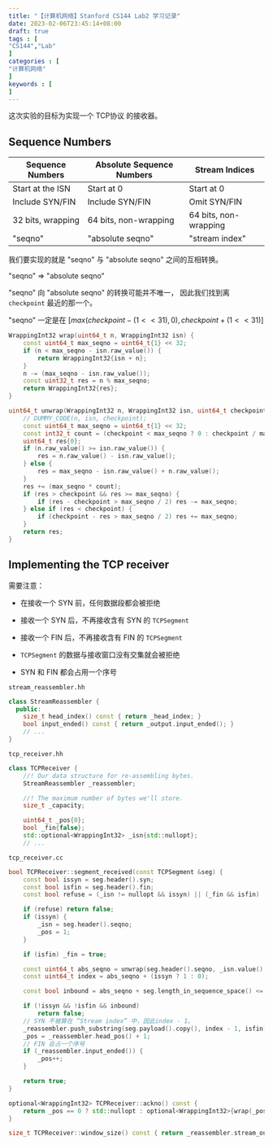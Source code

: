 ```yaml
---
title: "【计算机网络】Stanford CS144 Lab2 学习记录"
date: 2023-02-06T23:45:14+08:00
draft: true
tags : [ 
"CS144","Lab"                                   
]
categories : [
"计算机网络"
]
keywords : [                                
]
---
```

这次实验的目标为实现一个 TCP协议 的接收器。

## Sequence Numbers

| Sequence Numbers  | Absolute Sequence Numbers | Stream Indices        |
| ----------------- | ------------------------- | --------------------- |
| Start at the ISN  | Start at 0                | Start at 0            |
| Include SYN/FIN   | Include SYN/FIN           | Omit SYN/FIN          |
| 32 bits, wrapping | 64 bits, non-wrapping     | 64 bits, non-wrapping |
| "seqno"           | "absolute seqno"          | "stream index"        |

我们要实现的就是 "seqno" 与 "absolute seqno" 之间的互相转换。

"seqno" => "absolute seqno" 

"seqno" 向 "absolute seqno" 的转换可能并不唯一， 因此我们找到离 `checkpoint` 最近的那一个。

"seqno" 一定是在 $[max(checkpoint - (1 << 31), 0), checkpoint + (1 <<31)]$

```cpp
WrappingInt32 wrap(uint64_t n, WrappingInt32 isn) {
    const uint64_t max_seqno = uint64_t{1} << 32;
    if (n < max_seqno - isn.raw_value()) {
        return WrappingInt32{isn + n};
    }
    n -= (max_seqno - isn.raw_value());
    const uint32_t res = n % max_seqno;
    return WrappingInt32{res};
}

uint64_t unwrap(WrappingInt32 n, WrappingInt32 isn, uint64_t checkpoint) {
    // DUMMY_CODE(n, isn, checkpoint);
    const uint64_t max_seqno = uint64_t{1} << 32;
    const int32_t count = (checkpoint < max_seqno ? 0 : checkpoint / max_seqno);
    uint64_t res{0};
    if (n.raw_value() >= isn.raw_value()) {
        res = n.raw_value() - isn.raw_value();
    } else {
        res = max_seqno - isn.raw_value() + n.raw_value();
    }
    res += (max_seqno * count);
    if (res > checkpoint && res >= max_seqno) {
        if (res - checkpoint > max_seqno / 2) res -= max_seqno;
    } else if (res < checkpoint) {
        if (checkpoint - res > max_seqno / 2) res += max_seqno;
    }
    return res;
}
```

## Implementing the TCP receiver

需要注意：

- 在接收一个 SYN 前，任何数据段都会被拒绝

- 接收一个 SYN 后，不再接收含有 SYN 的 `TCPSegment`

- 接收一个 FIN 后，不再接收含有 FIN 的 `TCPSegment`

- `TCPSegment` 的数据与接收窗口没有交集就会被拒绝

- SYN 和 FIN 都会占用一个序号

`stream_reassembler.hh`

```cpp
class StreamReassembler {
  public:
    size_t head_index() const { return _head_index; }
    bool input_ended() const { return _output.input_ended(); }
    // ...
}
```

`tcp_receiver.hh`

```cpp
class TCPReceiver {
    //! Our data structure for re-assembling bytes.
    StreamReassembler _reassembler;

    //! The maximum number of bytes we'll store.
    size_t _capacity;

    uint64_t _pos{0};
    bool _fin{false};
    std::optional<WrappingInt32> _isn{std::nullopt};
    // ...
```

`tcp_receiver.cc`

```cpp
bool TCPReceiver::segment_received(const TCPSegment &seg) {
    const bool issyn = seg.header().syn;
    const bool isfin = seg.header().fin;
    const bool refuse = (_isn != nullopt && issyn) || (_fin && isfin) || (_isn == nullopt && !issyn);

    if (refuse) return false;
    if (issyn) {
        _isn = seg.header().seqno;
        _pos = 1;
    }

    if (isfin) _fin = true;

    const uint64_t abs_seqno = unwrap(seg.header().seqno, _isn.value(), _pos);
    const uint64_t index = abs_seqno + (issyn ? 1 : 0);

    const bool inbound = abs_seqno + seg.length_in_sequence_space() <= _pos || abs_seqno >= _pos + window_size();

    if (!issyn && !isfin && inbound) 
        return false;
    // SYN 不被算在 “Stream index” 中，因此index - 1。
    _reassembler.push_substring(seg.payload().copy(), index - 1, isfin); 
    _pos = _reassembler.head_pos() + 1;
    // FIN 会占一个序号
    if (_reassembler.input_ended()) {  
        _pos++;
    }

    return true;
}

optional<WrappingInt32> TCPReceiver::ackno() const {
    return _pos == 0 ? std::nullopt : optional<WrappingInt32>{wrap(_pos, _isn.value())};
}

size_t TCPReceiver::window_size() const { return _reassembler.stream_out().remaining_capacity(); }
```
